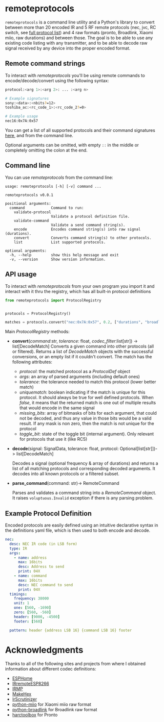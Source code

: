 # remoteprotocols

`remoteprotocols` is a command line utility and a Python's library to convert between more than 20 encoded IR and 5 RF remote protocols (nec, jvc, RC switch, see [full protocol list](https://github.com/ianchi/remoteprotocols/tree/master/PROTOCOLS.md)) and 4 raw formats (pronto, Broadlink, Xiaomi miio, raw durations) and between those. The goal is to be able to use any existing code listing with any transmitter, and to be able to decode raw signal received by any device into the proper encoded format.

## Remote command strings

To interact with _remoteprotocols_ you'll be using remote commands to encode/decode/convert using the following syntax:

```bash
protocol:<arg 1>:<arg 2>: ... :<arg n>

# Example signatures
sony:<data>:<nbits?=12>
toshiba_ac:<rc_code_1>:<rc_code_2?=0>

# Example usage
nec16:0x7A:0x57
```

You can get a list of all supported protocols and their command signatures [here](https://github.com/ianchi/remoteprotocols/tree/master/PROTOCOLS.md), and from the command line.

Optional arguments can be omitted, with empty `::` in the middle or completely omitting the colon at the end.

## Command line

You can use _remoteprotocols_ from the command line:

```
usage: remoteprotocols [-h] [-v] command ...

remoteprotocols v0.0.1

positional arguments:
  command            Command to run:
    validate-protocol
                     Validate a protocol definition file.
    validate-command
                     Validate a send command string(s).
    encode           Encodes command string(s) into raw signal (durations).
    convert          Converts command string(s) to other protocols.
    list             List supported protocols.

optional arguments:
  -h, --help         show this help message and exit
  -v, --version      Show version information.
```

## API usage

To interact with _remoteprotocols_ from your own program you import it and interact with it thru the registry, which has all built-in protocol definitions

```python
from remoteprotocols import ProtocolRegistry


protocols = ProtocolRegistry()

matches = protocols.convert("nec:0x7A:0x57", 0.2, ["durations", "broadlink"])

```

Main _ProtocolRegistry_ methods:

- **convert**(_command_:str, _tolerance_: float, _codec_filter_:list[str]) -> list[DecodeMatch]
  Converts a given command into other protocols (all or filtered).
  Returns a list of _DecodeMatch_ objects with the successful conversions, or an empty list if it couldn't convert.
  The match has the following attributes:

  - _protocol_: the matched protocol as a _ProtocolDef_ object
  - _args_: an array of parsed arguments (including default ones)
  - _tolerance_: the tolerance needed to match this protocol (lower better match)
  - _uniquematch_: boolean indicating if the match is unique for this protocol. It should always be true for well defined protocols. When _false_, it means that the returned match is one out of multiple results that would encode in the same signal
  - _missing_bits_: array of bitmasks of bits for each argument, that could not be decoded, and thus any value in those bits would be a valid result. If any mask is non zero, then the match is not unique for the protocol
  - _toggle_bit_: state of the toggle bit (internal argument). Only relevant for protocols that use it (like RC5)

- **decode**(signal: SignalData, tolerance: float, protocol: Optional[list[str]])-> list[DecodeMatch]

  Decodes a signal (optional frequency & array of durations) and returns a list of all matching protocols and corresponding decoded arguments. It decodes into all known protocols or a filtered subset.

- **parse_command**(command: str)-> RemoteCommand

  Parses and validates a command string into a _RemoteCommand_ object.
  It raises `voluptuous.Invalid` exception if there is any parsing problem.

## Example Protocol Definition

Encoded protocols are easily defined using an intuitive declarative syntax in the definitions yaml file, which is then used to both encode and decode.

```yaml
nec:
  desc: NEC IR code (in LSB form)
  type: IR
  args:
    - name: address
      max: 16bits
      desc: Address to send
      print: 04X
    - name: command
      max: 16bits
      desc: NEC command to send
      print: 04X
  timings:
    frequency: 38000
    unit: 1
    one: [560, -1690]
    zero: [560, -560]
    header: [9000, -4500]
    footer: [560]

  pattern: header {address LSB 16} {command LSB 16} footer
```

# Acknowledgments

Thanks to all of the following sites and projects from where I obtained information about different codec definitions:

- [ESPHome](https://github.com/esphome/esphome/tree/2022.3.0/esphome/components/remote_base)
- [IRremoteESP8266](https://crankyoldgit.github.io/IRremoteESP8266/)
- [IRMP](https://github.com/ukw100/IRMP)
- [MakeHex](https://github.com/probonopd/MakeHex)
- [IrScrutinizer](https://github.com/bengtmartensson/IrScrutinizer)
- [python-miio](https://github.com/rytilahti/python-miio/blob/master/miio/chuangmi_ir.py) for Xiaomi miio raw format
- [python-broadlink](https://github.com/mjg59/python-broadlink/blob/master/protocol.md) for Broadlink raw format
- [harctoolbox](http://www.harctoolbox.org/Glossary.html#ProntoSemantics) for Pronto
